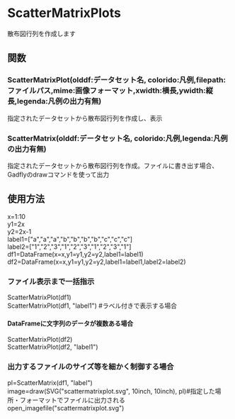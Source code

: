 # ScatterMatrixPlots
散布図行列を作成します

## 関数
### ScatterMatrixPlot(olddf:データセット名, colorido:凡例,filepath:ファイルパス,mime:画像フォーマット,xwidth:横長,ywidth:縦長,legenda:凡例の出力有無)  
指定されたデータセットから散布図行列を作成し、表示  
### ScatterMatrix(olddf:データセット名, colorido:凡例,legenda:凡例の出力有無)  
指定されたデータセットから散布図行列を作成。ファイルに書き出す場合、Gadflyのdrawコマンドを使って出力  
  
## 使用方法
x=1:10  
y1=2x  
y2=2x-1  
label1=["a","a","a","b","b","b","b","c","c","c"]  
label2=["1","2","3","1","2","3","1","2","3","1"]  
df1=DataFrame(x=x,y1=y1,y2=y2,label1=label1)  
df2=DataFrame(x=x,y1=y1,y2=y2,label1=label1,label2=label2)  

### ファイル表示まで一括指示
ScatterMatrixPlot(df1)  
ScatterMatrixPlot(df1, "label1") #ラベル付きで表示する場合  

#### DataFrameに文字列のデータが複数ある場合
ScatterMatrixPlot(df2)  
ScatterMatrixPlot(df2, "label1")  


### 出力するファイルのサイズ等を細かく制御する場合
pl=ScatterMatrix(df1, "label")  
image=draw(SVG("scattermatrixplot.svg", 10inch, 10inch), pl)#指定した場所・フォーマットでファイルに出力される  
open_imagefile("scattermatrixplot.svg")  
